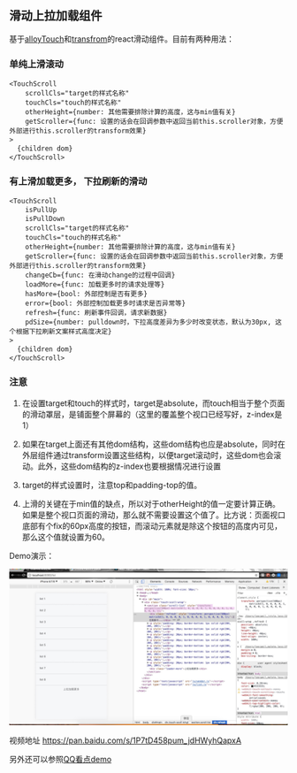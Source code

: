 ## 滑动上拉加载组件

基于[alloyTouch](https://github.com/AlloyTeam/AlloyTouch)和[transfrom](https://github.com/AlloyTeam/AlloyTouch/tree/master/transformjs)的react滑动组件。目前有两种用法：   

### 单纯上滑滚动
```
<TouchScroll 
    scrollCls="target的样式名称" 
    touchCls="touch的样式名称" 
    otherHeight={number: 其他需要排除计算的高度，这与min值有关}
    getScroller={func: 设置的话会在回调参数中返回当前this.scroller对象，方便外部进行this.scroller的transform效果}
>
  {children dom}    
</TouchScroll>
```

### 有上滑加载更多， 下拉刷新的滑动
```
<TouchScroll 
    isPullUp
    isPullDown
    scrollCls="target的样式名称" 
    touchCls="touch的样式名称" 
    otherHeight={number: 其他需要排除计算的高度，这与min值有关}
    getScroller={func: 设置的话会在回调参数中返回当前this.scroller对象，方便外部进行this.scroller的transform效果}
    changeCb={func: 在滑动change的过程中回调}
    loadMore={func: 加载更多时的请求处理等}
    hasMore={bool: 外部控制是否有更多}
    error={bool: 外部控制加载更多时请求是否异常等}
    refresh={func: 刷新事件回调，请求新数据}
    pdSize={number: pulldown时，下拉高度差异为多少时改变状态，默认为30px, 这个根据下拉刷新文案样式高度决定}
>
  {children dom}    
</TouchScroll>
```

### 注意

1. 在设置target和touch的样式时，target是absolute，而touch相当于整个页面的滑动罩层，是铺面整个屏幕的（这里的覆盖整个视口已经写好，z-index是1）     

2. 如果在target上面还有其他dom结构，这些dom结构也应是absolute，同时在外层组件通过transform设置这些结构，以便target滚动时，这些dom也会滚动。此外，这些dom结构的z-index也要根据情况进行设置     

3. target的样式设置时，注意top和padding-top的值。 

4. 上滑的关键在于min值的缺点，所以对于otherHeight的值一定要计算正确。如果是整个视口页面的滑动，那么就不需要设置这个值了。比方说：页面视口底部有个fix的60px高度的按钮，而滚动元素就是除这个按钮的高度内可见，那么这个值就设置为60。 

Demo演示：

[![ScreenShot](https://github.com/camiler/react-components/blob/master/src/components/touchScroll/touchscroll.jpg)](https://pan.baidu.com/s/1P7tD458pum_jdHWyhQapxA)

视频地址 https://pan.baidu.com/s/1P7tD458pum_jdHWyhQapxA

另外还可以参照[QQ看点demo](https://github.com/AlloyTeam/AlloyTouch/wiki/kandian)
